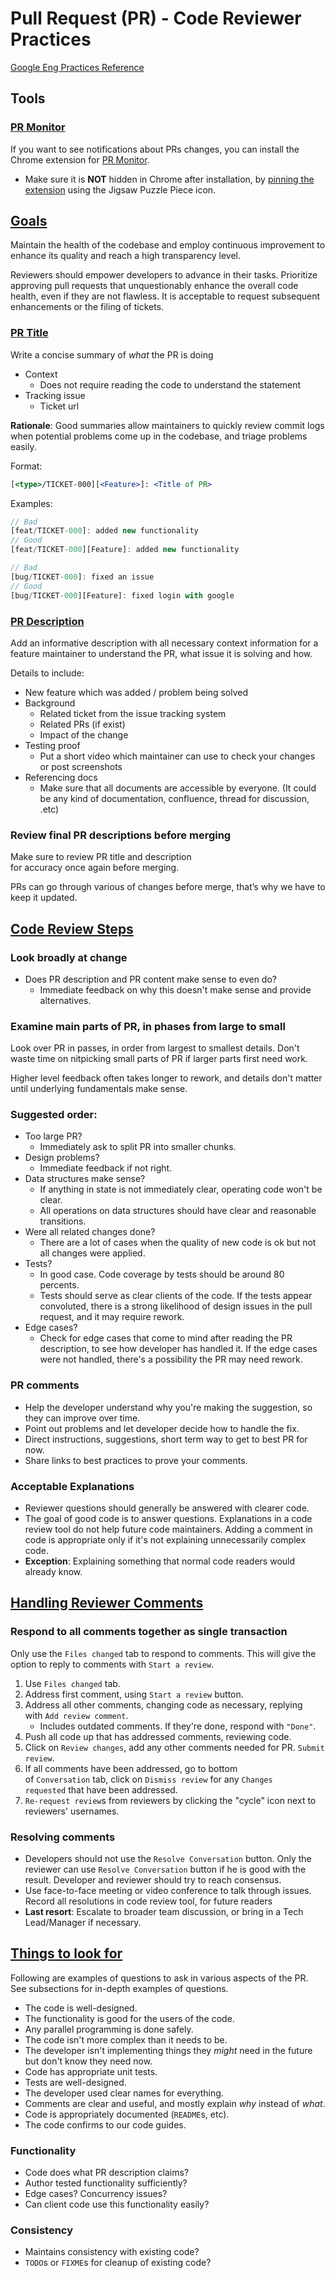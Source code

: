 # Pull Request (PR) - Code Reviewer Practices

[Google Eng Practices Reference](https://google.github.io/eng-practices/review/reviewer/)

## Tools

<a name="pr-monitor"></a>

### [PR Monitor](#pr-monitor)

If you want to see notifications about PRs changes, you can install the Chrome extension for [PR Monitor](https://chrome.google.com/webstore/detail/pr-monitor/pneldbfhblmldbhmkolclpkijgnjcmng).

- Make sure it is **NOT** hidden in Chrome after installation, by [pinning the extension](https://www.howtogeek.com/683099/how-to-pin-and-unpin-extensions-from-the-chrome-toolbar/) using the Jigsaw Puzzle Piece icon.

<a name="goals"></a>

## [Goals](#goals)

Maintain the health of the codebase and employ continuous improvement to enhance its quality and reach a high transparency level.

Reviewers should empower developers to advance in their tasks. Prioritize approving pull requests that unquestionably enhance the overall code health, even if they are not flawless. It is acceptable to request subsequent enhancements or the filing of tickets.

<a name="pr-title"></a>

### [PR Title](#pr-title)

Write a concise summary of *what* the PR is doing

- Context
    - Does not require reading the code to understand the statement
- Tracking issue
    - Ticket url

**Rationale**: Good summaries allow maintainers to quickly review commit logs when potential problems come up in the codebase, and triage problems easily.

Format:

```jsx
[<type>/TICKET-000][<Feature>]: <Title of PR>
```

Examples:

```jsx
// Bad
[feat/TICKET-000]: added new functionality
// Good
[feat/TICKET-000][Feature]: added new functionality

// Bad
[bug/TICKET-000]: fixed an issue
// Good
[bug/TICKET-000][Feature]: fixed login with google
```

<a name="pr-description"></a>

### [PR Description](#pr-description)

Add an informative description with all necessary context information for a feature maintainer to understand the PR, what issue it is solving and how.

Details to include:

- New feature which was added / problem being solved
- Background
    - Related ticket from the issue tracking system
    - Related PRs (if exist)
    - Impact of the change
- Testing proof
    - Put a short video which maintainer can use to check your changes or post screenshots
- Referencing docs
    - Make sure that all documents are accessible by everyone. (It could be any kind of documentation, confluence, thread for discussion, .etc)

### Review final PR descriptions before merging

Make sure to review PR title and description for accuracy once again before merging.

PRs can go through various of changes before merge, that’s why we have to keep it updated.

<a name="code-review-steps"></a>

## [Code Review Steps](#code-review-steps)

### Look broadly at change

- Does PR description and PR content make sense to even do?
    - Immediate feedback on why this doesn't make sense and provide alternatives.

### **Examine main parts of PR, in phases from large to small**

Look over PR in passes, in order from largest to smallest details. Don't waste time on nitpicking small parts of PR if larger parts first need work.

Higher level feedback often takes longer to rework, and details don't matter until underlying fundamentals make sense.

### Suggested order:

- Too large PR?
    - Immediately ask to split PR into smaller chunks.
- Design problems?
    - Immediate feedback if not right.
- Data structures make sense?
    - If anything in state is not immediately clear, operating code won't be clear.
    - All operations on data structures should have clear and reasonable transitions.
- Were all related changes done?
    - There are a lot of cases when the quality of new code is ok but not all changes were applied.
- Tests?
    - In good case. Code coverage by tests should be around 80 percents.
    - Tests should serve as clear clients of the code. If the tests appear convoluted, there is a strong likelihood of design issues in the pull request, and it may require rework.
- Edge cases?
    - Check for edge cases that come to mind after reading the PR description, to see how developer has handled it. If the edge cases were not handled, there's a possibility the PR may need rework.

### **PR comments**

- Help the developer understand why you're making the suggestion, so they can improve over time.
- Point out problems and let developer decide how to handle the fix.
- Direct instructions, suggestions, short term way to get to best PR for now.
- Share links to best practices to prove your comments.

### **Acceptable Explanations**

- Reviewer questions should generally be answered with clearer code.
- The goal of good code is to answer questions. Explanations in a code review tool do not help future code maintainers. Adding a comment in code is appropriate only if it's not explaining unnecessarily complex code.
- **Exception**: Explaining something that normal code readers would already know.

<a name="handling-comments"></a>

## [Handling Reviewer Comments](#handling-reviewer-comments)

### **Respond to all comments together as single transaction**

Only use the `Files changed` tab to respond to comments. This will give the option to reply to comments with `Start a review`.

1. Use `Files changed` tab.
2. Address first comment, using `Start a review` button.
3. Address all other comments, changing code as necessary, replying with `Add review comment`.
    - Includes outdated comments. If they're done, respond with `"Done"`.
4. Push all code up that has addressed comments, reviewing code.
5. Click on `Review changes`, add any other comments needed for PR. `Submit review`.
6. If all comments have been addressed, go to bottom of `Conversation` tab, click on `Dismiss review` for any `Changes requested` that have been addressed.
7. `Re-request review`s from reviewers by clicking the "cycle" icon next to reviewers' usernames.

### Resolving comments

- Developers should not use the `Resolve Conversation` button. Only the reviewer can use `Resolve Conversation` button if he is good with the result. Developer and reviewer should try to reach consensus.
- Use face-to-face meeting or video conference to talk through issues. Record all resolutions in code review tool, for future readers
- **Last resort**: Escalate to broader team discussion, or bring in a Tech Lead/Manager if necessary.

<a name="look-for"></a>

## [Things to look for](#look-for)

Following are examples of questions to ask in various aspects of the PR. See subsections for in-depth examples of questions.

- The code is well-designed.
- The functionality is good for the users of the code.
- Any parallel programming is done safely.
- The code isn't more complex than it needs to be.
- The developer isn't implementing things they *might* need in the future but don't know they need now.
- Code has appropriate unit tests.
- Tests are well-designed.
- The developer used clear names for everything.
- Comments are clear and useful, and mostly explain *why* instead of *what*.
- Code is appropriately documented (`README`s, etc).
- The code confirms to our code guides.

### Functionality

- Code does what PR description claims?
- Author tested functionality sufficiently?
- Edge cases? Concurrency issues?
- Can client code use this functionality easily?

### Consistency

- Maintains consistency with existing code?
- `TODO`s or `FIXME`s for cleanup of existing code?